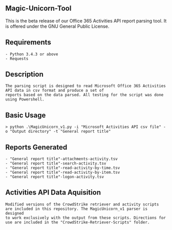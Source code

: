 ## Magic-Unicorn-Tool

This is the beta release of our Office 365 Activities API report parsing tool. It is offered under the GNU General Public License.

## Requirements
    - Python 3.4.3 or above
    - Requests

## Description
    The parsing script is designed to read Microsoft Office 365 Activities API data in csv format and produce a set of
    reports based on the data parsed. All testing for the script was done using Powershell.

## Basic Usage
    > python .\MagicUnicorn_v1.py -i "Microsoft Activities API csv file" -o "Output directory" -t "General report title"

## Reports Generated
    - "General report title"-attachments-activity.tsv
    - "General report title"-search-activity.tsv
    - "General report title"-read-activity-by-time.tsv
    - "General report title"-read-activity-by-item.tsv
    - "General report title"-logon-activity.tsv

## Activities API Data Aquisition
    Modified versions of the CrowdStrike retriever and activity scripts are included in this repository. The MagicUnicorn_v1 parser is designed 
    to work exclusively with the output from these scripts. Directions for use are included in the "CrowdStrike-Retriever-Scripts" folder.
